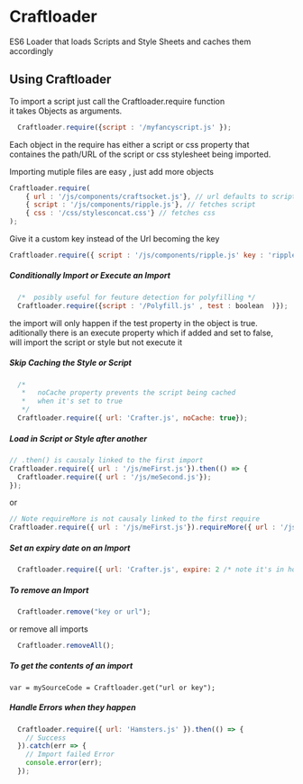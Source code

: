 # Craftloader
ES6 Loader that loads Scripts and Style Sheets and caches them accordingly 


## Using Craftloader    

To import a script just call the Craftloader.require function    
it takes Objects as arguments.    

``` javascript
  Craftloader.require({script : '/myfancyscript.js' });
```    
Each object in the require has either a script or css property that    
containes the path/URL of the script or css stylesheet being imported.    

Importing mutiple files are easy , just add more objects
``` javascript
Craftloader.require(
    { url : '/js/components/craftsocket.js'}, // url defaults to script import
    { script : '/js/components/ripple.js'}, // fetches script
    { css : '/css/stylesconcat.css'} // fetches css 
);

```

Give it a custom key instead of the Url becoming the key

``` javascript
Craftloader.require({ script : '/js/components/ripple.js' key : 'rippler'});

```

##### Conditionally Import or Execute an Import

``` javascript
  /*  posibly useful for feuture detection for polyfilling */
  Craftloader.require({script : '/Polyfill.js' , test : boolean  )});
``` 
the import will only happen if the test property in the object is true.      
aditionally there is an execute property which if added and set to false,    
will import the script or style but not execute it    


##### Skip Caching the Style or Script

``` javascript
  /* 
   *   noCache property prevents the script being cached 
   *   when it's set to true 
   */
  Craftloader.require({ url: 'Crafter.js', noCache: true});
```

##### Load in Script or Style after another    

``` javascript
// .then() is causaly linked to the first import
Craftloader.require({ url : '/js/meFirst.js'}).then(() => {
  Craftloader.require({ url : '/js/meSecond.js'});
});
```

or

``` javascript
// Note requireMore is not causaly linked to the first require
Craftloader.require({ url : '/js/meFirst.js'}).requireMore({ url : '/js/meSecond.js'});
```

##### Set an expiry date on an Import

``` javascript
  Craftloader.require({ url: 'Crafter.js', expire: 2 /* note it's in hours */});
```

##### To remove an Import

``` javascript
  Craftloader.remove("key or url");
```
or remove all imports 

``` javascript
  Craftloader.removeAll();
```

##### To get the contents of an import

`var = mySourceCode = Craftloader.get("url or key");`

##### Handle Errors when they happen

``` javascript
  Craftloader.require({ url: 'Hamsters.js' }).then(() => {
    // Success
  }).catch(err => {
    // Import failed Error
    console.error(err);
  });
```
